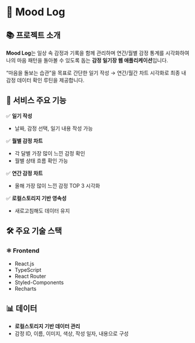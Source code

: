 # 🌿 Mood Log

## 📚 프로젝트 소개

**Mood Log**는 일상 속 감정과 기록을 함께 관리하며 연간/월별 감정 통계를 시각화하여 나의 마음 패턴을 돌아볼 수 있도록 돕는 **감정 일기장 웹 애플리케이션**입니다.

“마음을 돌보는 습관”을 목표로 간단한 일기 작성 → 연간/월간 차트 시각화로 최종 내 감정 데이터 확인 루틴을 제공합니다.

## 🔎 서비스 주요 기능

✅ **일기 작성**

- 날짜, 감정 선택, 일기 내용 작성 가능

✅ **월별 감정 차트**

- 각 달별 가장 많이 느낀 감정 확인
- 월별 상태 흐름 확인 가능

✅ **연간 감정 차트**

- 올해 가장 많이 느낀 감정 TOP 3 시각화

✅ **로컬스토리지 기반 영속성**

- 새로고침해도 데이터 유지

## 🛠️ 주요 기술 스택

### ⚛️ Frontend

- React.js
- TypeScript
- React Router
- Styled-Components
- Recharts

## 📊 데이터

- **로컬스토리지 기반 데이터 관리**
- 감정 ID, 이름, 이미지, 색상, 작성 일자, 내용으로 구성
